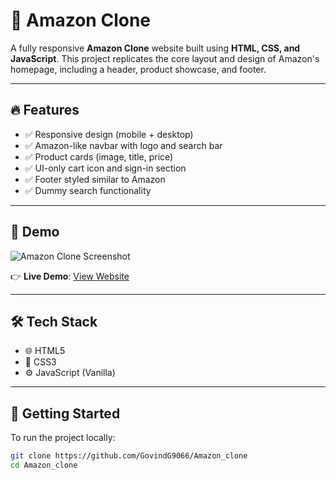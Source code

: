# 🛒 Amazon Clone

A fully responsive **Amazon Clone** website built using **HTML, CSS, and JavaScript**. This project replicates the core layout and design of Amazon's homepage, including a header, product showcase, and footer.

---

## 🔥 Features

- ✅ Responsive design (mobile + desktop)
- ✅ Amazon-like navbar with logo and search bar
- ✅ Product cards (image, title, price)
- ✅ UI-only cart icon and sign-in section
- ✅ Footer styled similar to Amazon
- ✅ Dummy search functionality

---

## 📸 Demo

![Amazon Clone Screenshot](https://github.com/user-attachments/assets/7caeb886-c41a-47a1-a7ac-b1508e3b7632)

👉 **Live Demo**: [View Website](https://creative-pastelito-3ffe32.netlify.app/)

---

## 🛠️ Tech Stack

- 🌐 HTML5  
- 🎨 CSS3  
- ⚙️ JavaScript (Vanilla)

---

## 🚀 Getting Started

To run the project locally:

```bash
git clone https://github.com/GovindG9066/Amazon_clone
cd Amazon_clone
